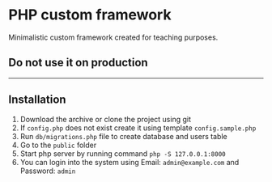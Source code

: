 # PHP custom framework
Minimalistic custom framework created for teaching purposes.

## Do not use it on production

----
## Installation

1. Download the archive or clone the project using git
1. If `config.php` does not exist create it using template `config.sample.php`
1. Run `db/migrations.php` file to create database and users table
1. Go to the `public` folder 
1. Start php server by running command `php -S 127.0.0.1:8000` 
1. You can login into the system using Email: `admin@example.com` 
and Password: `admin`

